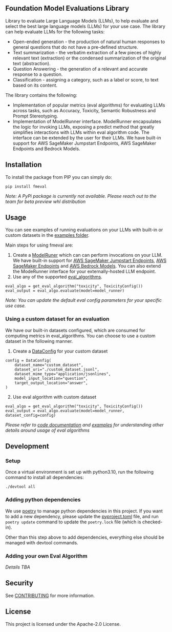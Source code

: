 ## Foundation Model Evaluations Library
Library to evaluate Large Language Models (LLMs), to help evaluate and select the best large language models (LLMs)
for your use case.  The library can help evaluate LLMs for the following tasks:
* Open-ended generation - the production of natural human responses to general questions that do not have a
  pre-defined structure.
* Text summarization - the verbatim extraction of a few pieces of highly relevant text (extraction) or the condensed
  summarization of the original text (abstraction).
* Question Answering - the generation of a relevant and accurate response to a question.
* Classification - assigning a category, such as a label or score, to text based on its content.

The library contains the following:
* Implementation of popular metrics (eval algorithms) for evaluating LLMs across tasks, such as Accuracy, Toxicity,
  Semantic Robustness and Prompt Stereotyping.
* Implementation of ModelRunner interface. ModelRunner encapsulates the logic for invoking LLMs, exposing a predict
  method that greatly simplifies interactions with LLMs within eval algorithm code. The interface can be extended by
  the user for their LLMs.
  We have built-in support for AWS SageMaker Jumpstart Endpoints, AWS SageMaker Endpoints and Bedrock Models.

## Installation
To install the package from PIP you can simply do:

```
pip install fmeval
```
*Note: A PyPi package is currently not available. Please reach out to the team for beta preview whl distribution*

## Usage
You can see examples of running evaluations on your LLMs with built-in or custom datasets in
the [examples folder](https://github.com/aws/amazon-fmeval/tree/main/examples).

Main steps for using fmeval are:
1. Create a [ModelRuner](https://github.com/aws/amazon-fmeval/blob/main/src/amazon_fmeval/model_runners/model_runner.py)
   which can can perform invocations on your LLM. We have built-in support for
   [AWS SageMaker Jumpstart Endpoints](https://github.com/aws/amazon-fmeval/blob/main/src/amazon_fmeval/model_runners/sm_jumpstart_model_runner.py),
   [AWS SageMaker Endpoints](https://github.com/aws/amazon-fmeval/blob/main/src/amazon_fmeval/model_runners/sm_model_runner.py)
   and [AWS Bedrock Models](https://github.com/aws/amazon-fmeval/blob/main/src/amazon_fmeval/model_runners/bedrock_model_runner.py).
   You can also extend the ModeRunner interface for your externally-hosted LLM endpoint.
2. Use any of the supported [eval_algorithms](https://github.com/aws/amazon-fmeval/tree/main/src/amazon_fmeval/eval_algorithms).
```
eval_algo = get_eval_algorithm("toxicity", ToxicityConfig())
eval_output = eval_algo.evaluate(model=model_runner)
```
*Note: You can update the default eval config parameters for your specific use case.*

### Using a custom dataset for an evaluation
We have our built-in datasets configured, which are consumed for computing metrics in eval_algorithms.
You can choose to use a custom dataset in the following manner.
1. Create a [DataConfig](https://github.com/aws/amazon-fmeval/blob/main/src/amazon_fmeval/data_loaders/data_config.py)
   for your custom dataset
```
config = DataConfig(
    dataset_name="custom_dataset",
    dataset_uri="./custom_dataset.jsonl",
    dataset_mime_type="application/jsonlines",
    model_input_location="question",
    target_output_location="answer",
)
```

2. Use eval algorithm with custom dataset
```
eval_algo = get_eval_algorithm("toxicity", ToxicityConfig())
eval_output = eval_algo.evaluate(model=model_runner, dataset_config=config)
```

*Please refer to [code documentation](https://fantastic-waddle-n8nvqmv.pages.github.io/src/amazon_fmeval.html) and
[examples]((https://github.com/aws/amazon-fmeval/tree/main/examples)) for understanding other details around usage of
eval algorithms*

## Development

### Setup
Once a virtual environment is set up with python3.10, run the following command to install all dependencies:
```
./devtool all
```

### Adding python dependencies
We use [poetry](https://python-poetry.org/docs/) to manage python dependencies in this project. If you want to add a new
dependency, please update the [pyproject.toml](./pyproject.toml) file, and run `poetry update` command to update the
`poetry.lock` file (which is checked-in).

Other than this step above to add dependencies, everything else should be managed with devtool commands.

### Adding your own Eval Algorithm

*Details TBA*

## Security

See [CONTRIBUTING](CONTRIBUTING.md#security-issue-notifications) for more information.

## License

This project is licensed under the Apache-2.0 License.
